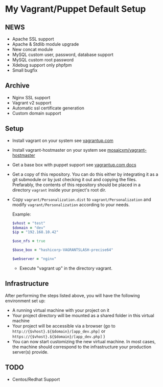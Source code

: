 # My Vagrant/Puppet Default Setup 

## NEWS 
- Apache SSL support
- Apache & Stdlib module upgrade
- New concat module
- MySQL custom user, password, database support
- MySQL custom root password
- Xdebug support only phpfpm
- Small bugfix

## Archive
- Nginx SSL support
- Vagrant v2 support
- Automatic ssl certificate generation
- Custom domain support


## Setup

-   Install vagrant on your system
    see [vagrantup.com](http://docs.vagrantup.com/v2/getting-started/index.html)

-   Install vagrant-hostmaster on your system
    see [mosaicxm/vagrant-hostmaster](https://github.com/mosaicxm/vagrant-hostmaster#installation)

-   Get a base box with puppet support
    see [vagrantup.com docs](http://docs.vagrantup.com/v2/getting-started/boxes.html)

-   Get a copy of this repository. You can do this either by integrating it as a git submodule or by just checking it out and copying the files. 
    Prefarably, the contents of this repository should be placed in a directory `vagrant` inside your project's root dir.

-   Copy `vagrant/Personalization.dist` to `vagrant/Personalization` and modify `vagrant/Personalization` according to your needs.

    Example:
    ```ruby
    $vhost = "test"
    $domain = "dev"
    $ip = "192.168.10.42"

    $use_nfs = true

    $base_box = "hashicorp-VAGRANTSLASH-precise64"

    $webserver = "nginx"
    ```
        
    -   Execute "vagrant up" in the directory vagrant.

## Infrastructure

After performing the steps listed above, you will have the following environment set up:

- A running virtual machine with your project on it
- Your project directory will be mounted as a shared folder in this virtual machine
- Your project will be accessible via a browser (go to `http://{$vhost}.${$domain}/[app_dev.php]` or `https://{$vhost}.${$domain}/[app_dev.php]` )
- You can now start customizing the new virtual machine. In most cases, the machine should correspond to the infrastructure your production server(s) provide.

## TODO
- Centos/Redhat Support